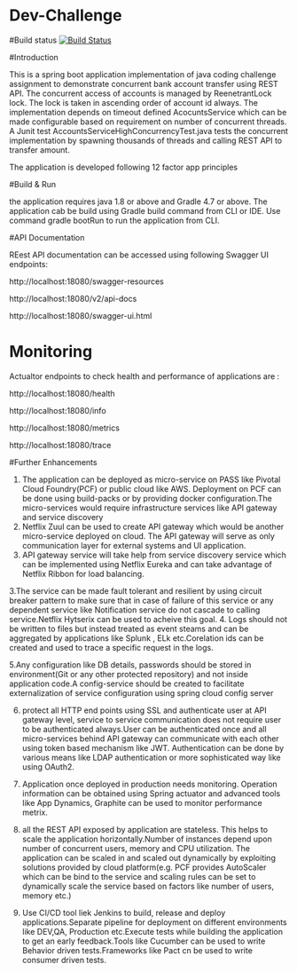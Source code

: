 # Dev-Challenge
   
#Build status [![Build Status](https://travis-ci.com/amol2525/Dev-Challenge.svg?branch=master)](https://travis-ci.com/amol2525/Dev-Challenge)
   
#Introduction
   
This is a spring boot application implementation of java coding challenge assignment to demonstrate concurrent  bank account transfer using REST API. The concurrent access of accounts is managed by ReenetrantLock lock. The lock is taken in ascending order of account id always. The implementation depends on timeout defined AcocuntsService which can be made configurable based on requirement on number of concurrent threads. A Junit test AccountsServiceHighConcurrencyTest.java tests the concurrent implementation by spawning thousands of threads and calling REST API to transfer amount.

The application is developed following 12 factor app principles 


#Build & Run

the application requires java 1.8 or above and Gradle 4.7 or above.
The application cab be build using Gradle build command from CLI or IDE.
Use command gradle bootRun to run the application from CLI.


#API Documentation

REest API documentation can be accessed using following Swagger UI endpoints:

http://localhost:18080/swagger-resources

http://localhost:18080/v2/api-docs

http://localhost:18080/swagger-ui.html


# Monitoring

Actualtor endpoints to check health and performance of applications are :

http://localhost:18080/health

http://localhost:18080/info

http://localhost:18080/metrics

http://localhost:18080/trace


#Further Enhancements

1. The application can be deployed as micro-service on PASS like Pivotal Cloud Foundry(PCF) or public cloud like AWS. Deployment on PCF can be done using build-packs or by providing docker configuration.The micro-services would require infrastructure services like API gateway and service discovery
2. Netflix Zuul can be used to create API gateway which would be another micro-service deployed on cloud. The API gateway will serve as only communication layer for external systems and UI application.
2. API gateway service will take help from service discovery service which can be implemented using Netflix Eureka and can take advantage of Netflix Ribbon for load balancing.

3.The service can be made fault tolerant and resilient by using circuit breaker pattern to make sure that in case of failure of this service or any dependent service like Notification service do not cascade to calling service.Netflix Hytserix can be used to acheive this goal.
4. Logs should not be written to files but instead treated  as event steams and can be aggregated by applications like Splunk , ELk etc.Corelation ids can be created and used to trace a specific request in the logs.

5.Any configuration like DB details, passwords should be stored in environment(Git or any other protected repository) and not inside application code.A config-service should be created to facilitate externalization of service configuration using spring cloud config server

6. protect all HTTP end points using SSL and authenticate user at API gateway level, service to service communication does not require  user to be authenticated always.User can be authenticated once and all micro-services behind API gateway can communicate with each other using token based mechanism like JWT. Authentication can be done by various means like LDAP authentication or more sophisticated way like using OAuth2.

7. Application once deployed in production needs monitoring. Operation information can be obtained using Spring actuator and advanced tools like App Dynamics, Graphite can be used to monitor performance metrix.

8. all the REST API exposed by application are stateless. This helps to scale the application horizontally.Number of instances depend upon number of concurrent users, memory and CPU utilization.
The application can be scaled in and scaled out dynamically by exploiting solutions provided by cloud platform(e.g. PCF provides AutoScaler which can be bind to the service and scaling rules can be set to dynamically scale the service based on factors like number of users, memory etc.)

9. Use CI/CD tool liek Jenkins to build, release and deploy applications.Separate pipeline for deployment on different environments like DEV,QA, Production etc.Execute tests while building the application to get an early feedback.Tools like Cucumber can be used to write Behavior driven tests.Frameworks like Pact cn be used to write consumer driven tests.



